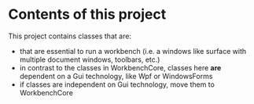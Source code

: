﻿# Contents of this project #

This project contains classes that are:
- that are essential to run a workbench (i.e. a windows like surface with multiple document windows, toolbars, etc.)
- in contrast to the classes in WorkbenchCore, classes here **are** dependent on a Gui technology, like Wpf or WindowsForms
- if classes are independent on Gui technology, move them to WorkbenchCore
